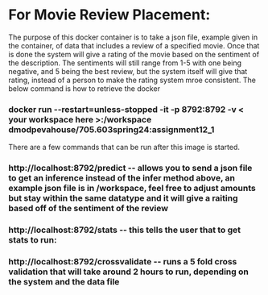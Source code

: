 # For Movie Review Placement: 
The purpose of this docker container is to take a json file, example given in the container, of data that includes a review of a specified movie. Once that is done the system will give a rating of the movie based on the sentiment of the description. The sentiments will still range from 1-5 with one being negative, and 5 being the best review, but the system itself will give that rating, instead of a person to make the rating system mroe consistent. The below command is how to retrieve the docker
### docker run --restart=unless-stopped -it -p 8792:8792 -v < your workspace here >:/workspace dmodpevahouse/705.603spring24:assignment12_1
There are a few commands that can be run after this image is started. 
### http://localhost:8792/predict -- allows you to send a json file to get an inference instead of the infer method above, an example json file is in /workspace, feel free to adjust amounts but stay within the same datatype and it will give a raiting based off of the sentiment of the review
### http://localhost:8792/stats -- this tells the user that to get stats to run:
### http://localhost:8792/crossvalidate -- runs a 5 fold cross validation that will take around 2 hours to run, depending on the system and the data file
